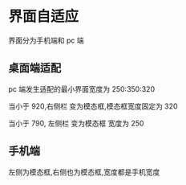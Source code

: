 # 界面自适应

界面分为手机端和 pc 端

## 桌面端适配

pc 端发生适配的最小界面宽度为 250:350:320

当小于 920,右侧栏 变为模态框,模态框宽度固定为 320

当小于 790, 左侧栏 变为模态框 宽度为 250

## 手机端

左侧为模态框,右侧也为模态框,宽度都是手机宽度
